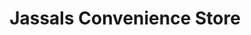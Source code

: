 ---
title: "Jassals Convenience Store"
url: /gravesend/jassals-convenience-store/
shop: convenience
---